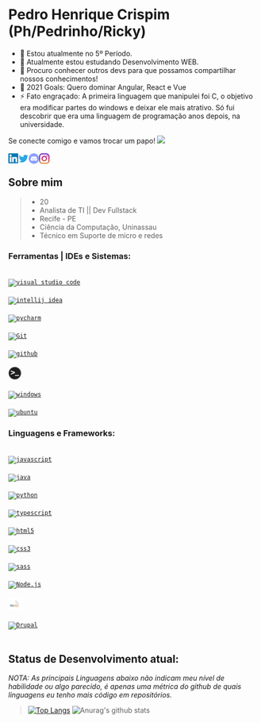 # Pedro Henrique Crispim (Ph/Pedrinho/Ricky)
- 🔭 Estou atualmente no 5º Período.
- 🌱 Atualmente estou estudando Desenvolvimento WEB.
- 👯 Procuro conhecer outros devs para que possamos compartilhar nossos conhecimentos!
- 🥅 2021 Goals: Quero dominar Angular, React e Vue
- ⚡ Fato engraçado: A primeira linguagem que manipulei foi C, o objetivo era modificar partes do windows e deixar ele mais atrativo. Só fui descobrir que era uma linguagem de programação anos depois, na universidade.

Se conecte comigo e vamos trocar um papo! <img src="https://github.com/blackcater/blackcater/raw/master/images/Hi.gif" height="20" />  <br>
<br>
<a href="https://www.linkedin.com/in/rycky5">
  <img align="left" alt="Pedro Crispim | Linkedin" width="20px" src="https://github.com/rycky5/rycky5/blob/main/assets/linkedin.svg" />
</a>
<a href="https://twitter.com/lost_j3di">
  <img align="left" alt="Pedro Crispim | Twitter" width="21px" src="https://github.com/rycky5/rycky5/blob/main/assets/twitter.svg" />
</a>
<a href="https://discord.gg/D7DStQ7WTm">
  <img align="left" alt="Pedro Crispim | Linkedin" width="21px" src="https://github.com/rycky5/rycky5/blob/main/assets/discord-round.svg" />
</a>
<a href="https://www.instagram.com/lost_j3di">
  <img align="left" alt="Pedro Crispim | Instagram" width="21px" src="https://github.com/rycky5/rycky5/blob/main/assets/instagram.svg" />
</a>
<br>

## Sobre mim

> * 20
> * Analista de TI || Dev Fullstack
> * Recife - PE
> * Ciência da Computação, Uninassau
> * Técnico em Suporte de micro e redes


### Ferramentas | IDEs e Sistemas:

[<code>
<img alt="visual studio code" width="26px" src="https://img.icons8.com/fluent/240/000000/visual-studio-code-2019.png" />
</code>](https://code.visualstudio.com/)
[<code>
<img alt="intellij idea" width="26px" src="https://img.icons8.com/color/240/000000/intellij-idea.png" />
</code>](https://www.jetbrains.com/idea/)
[<code>
<img alt="pycharm" width="26px" src="https://img.icons8.com/color/240/000000/pycharm.png" />
</code>](https://www.jetbrains.com/pycharm/)
[<code>
<img alt="Git" width="26px" src="https://img.icons8.com/color/240/000000/git.png">
</code>](https://git-scm.com/)
[<code>
<img alt="github" width="26px" src="https://img.icons8.com/ios-glyphs/240/000000/github.png">
</code>](https://github.com/)
[<code>
<img alt="terminal" width="26px" src="https://raw.githubusercontent.com/github/explore/80688e429a7d4ef2fca1e82350fe8e3517d3494d/topics/terminal/terminal.png">
</code>](https://docs.microsoft.com/en-us/windows/terminal/)
[<code>
<img alt="windows" width="26px" src="https://img.icons8.com/color/240/000000/windows-10.png">
</code>](https://www.microsoft.com/en-us/windows)
[<code>
<img alt="ubuntu" width="26px" src="https://img.icons8.com/color/96/000000/ubuntu--v1.png">
</code>](https://ubuntu.com/)

  
### Linguagens e Frameworks:
[<code>
<img alt="javascript" width="26px" src="https://img.icons8.com/color/240/000000/javascript.png" />
</code>](https://developer.mozilla.org/en-US/docs/Web/JavaScript)
[<code>
<img alt="java" width="26px" src="https://img.icons8.com/color/240/000000/java-coffee-cup-logo.png">
</code>](https://docs.oracle.com/en/java/)
[<code>
<img alt="python" width="26px" src="https://img.icons8.com/color/240/000000/python.png">
</code>](https://www.python.org/)
[<code>
<img alt="typescript" width="26px" src="https://img.icons8.com/color/240/000000/typescript.png">
</code>](https://www.typescriptlang.org/)
[<code>
<img alt="html5" width="26px" src="https://img.icons8.com/color/240/000000/html-5.png">
</code>](https://developer.mozilla.org/en-US/docs/Web/HTML)
[<code>
<img alt="css3" width="26px" src="https://img.icons8.com/color/240/000000/css3.png">
</code>](https://developer.mozilla.org/en-US/docs/Web/CSS)
[<code>
<img alt="sass" width="26px" src="https://img.icons8.com/color/240/000000/sass.png">
</code>](https://sass-lang.com/)
[<code>
<img alt="Node.js" width="26px" src="https://img.icons8.com/color/240/000000/nodejs.png">
</code>](https://nodejs.org/en/)
[<code>
<img alt="MySQL" width="26px" src="https://raw.githubusercontent.com/github/explore/80688e429a7d4ef2fca1e82350fe8e3517d3494d/topics/mysql/mysql.png">
</code>](https://dev.mysql.com/)
[<code>
<img alt="Drupal" width="26px" src="https://img.icons8.com/color/240/000000/drupal.png">
</code>](https://www.drupal.org/)
<br />



## Status de Desenvolvimento atual:
*NOTA: As principais Linguagens abaixo não indicam meu nível de habilidade ou algo parecido, é apenas uma métrica do github de quais linguagens eu tenho mais código em repositórios.*

> [![Top Langs](https://github-readme-stats.vercel.app/api/top-langs/?username=rycky5&theme=vision-friendly-dark)](https://github.com/anuraghazra/github-readme-stats) ![Anurag's github stats](https://github-readme-stats.vercel.app/api?username=rycky5&show_icons=true&theme=chartreuse-dark)


